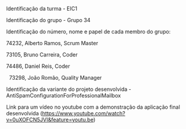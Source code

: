 Identificação da turma - EIC1

Identificação do grupo - Grupo 34

Identificação do número, nome e papel de cada membro do grupo:

   74232, Alberto Ramos, Scrum Master
   
   73105, Bruno Carreira, Coder 
   
   74486, Daniel Reis, Coder
   
   73298, João Romão, Quality Manager

Identificação da variante do projeto desenvolvida - AntiSpamConfigurationForProfessionalMailbox

Link para um vídeo no youtube com a demonstração da aplicação final desenvolvida (https://www.youtube.com/watch?v=0uXOFCN5JVI&feature=youtu.be)
